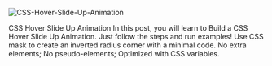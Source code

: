 ![CSS-Hover-Slide-Up-Animation](https://github.com/user-attachments/assets/ec7b5d1a-ef52-4dcf-9f9a-d71d60c06a00)

CSS Hover Slide Up Animation
In this post, you will learn to Build a CSS Hover Slide Up Animation. Just follow the steps and run examples! Use CSS mask to create an inverted radius corner with a minimal code. No extra elements; No pseudo-elements; Optimized with CSS variables.
